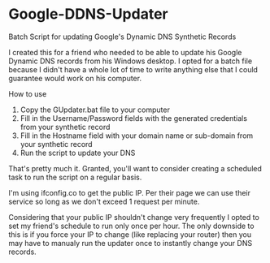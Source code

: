 # Google-DDNS-Updater
Batch Script for updating Google's Dynamic DNS Synthetic Records

I created this for a friend who needed to be able to update his Google Dynamic DNS records from his Windows desktop. I opted for a batch file because I didn't have a whole lot of time to write anything else that I could guarantee would work on his computer.

How to use
1. Copy the GUpdater.bat file to your computer
2. Fill in the Username/Password fields with the generated credentials from your synthetic record
3. Fill in the Hostname field with your domain name or sub-domain from your synthetic record
4. Run the script to update your DNS

That's pretty much it. Granted, you'll want to consider creating a scheduled task to run the script on a regular basis.

I'm using ifconfig.co to get the public IP. Per their page we can use their service so long as we don't exceed 1 request per minute. 

Considering that your public IP shouldn't change very frequently I opted to set my friend's schedule to run only once per hour. The only downside to this is if you force your IP to change (like replacing your router) then you may have to manualy run the updater once to instantly change your DNS records.
